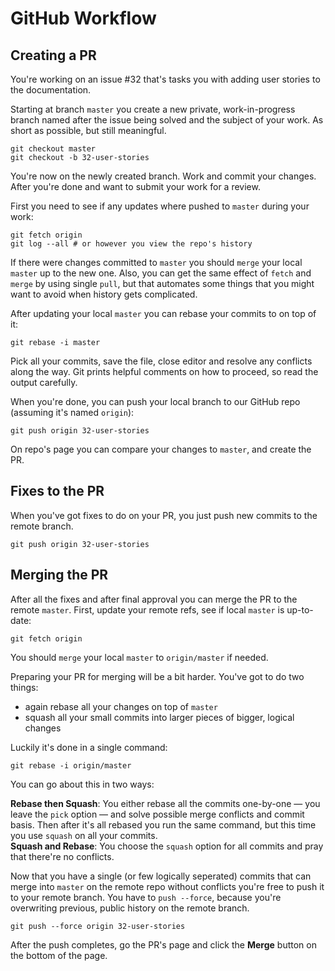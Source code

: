 # GitHub Workflow

## Creating a PR

You're working on an issue #32 that's tasks you with adding user stories
to the documentation.

Starting at branch `master` you create a new private, work-in-progress branch
named after the issue being solved and the subject of your work. As short as
possible, but still meaningful.

    git checkout master
    git checkout -b 32-user-stories

You're now on the newly created branch. Work and commit your changes. After
you're done and want to submit your work for a review.

First you need to see if any updates where pushed to `master` during your work:

    git fetch origin
    git log --all # or however you view the repo's history

If there were changes committed to `master` you should `merge` your local
`master` up to the new one. Also, you can get the same effect of `fetch` and
`merge` by using single `pull`, but that automates some things that you might
want to avoid when history gets complicated.

After updating your local `master` you can rebase your commits to on top of it:

    git rebase -i master

Pick all your commits, save the file, close editor and resolve any conflicts
along the way. Git prints helpful comments on how to proceed, so read the output
carefully.

When you're done, you can push your local branch to our GitHub repo (assuming
it's named `origin`):

    git push origin 32-user-stories

On repo's page you can compare your changes to `master`, and create the PR.

## Fixes to the PR

When you've got fixes to do on your PR, you just push new commits to the remote
branch.

    git push origin 32-user-stories

## Merging the PR

After all the fixes and after final approval you can merge the PR to the remote
`master`. First, update your remote refs, see if local `master` is up-to-date:

    git fetch origin

You should `merge` your local `master` to `origin/master` if needed.

Preparing your PR for merging will be a bit harder. You've got to do two things:

- again rebase all your changes on top of `master`
- squash all your small commits into larger pieces of bigger, logical changes

Luckily it's done in a single command:

    git rebase -i origin/master

You can go about this in two ways:

**Rebase then Squash**: You either rebase all the commits one-by-one — you leave
the `pick` option — and solve possible merge conflicts and commit basis. Then
after it's all rebased you run the same command, but this time you use `squash`
on all your commits.  
**Squash and Rebase**: You choose the `squash` option for all commits and pray
that there're no conflicts.

Now that you have a single (or few logically seperated) commits that can merge
into `master` on the remote repo without conflicts you're free to push it to
your remote branch. You have to `push --force`, because you're overwriting
previous, public history on the remote branch.

    git push --force origin 32-user-stories

After the push completes, go the PR's page and click the **Merge** button on the
bottom of the page.
